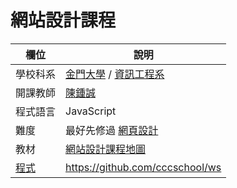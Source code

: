 # 網站設計課程

欄位          | 說明
--------------|------------------------
學校科系       | [金門大學](https://www.nqu.edu.tw/) / [資訊工程系](https://www.nqu.edu.tw/educsie/)
開課教師       | [陳鍾誠](../../)
程式語言       | JavaScript
難度           | 最好先修過 [網頁設計](../網頁設計)
教材           | [網站設計課程地圖](./map.md)
[程式](./code) | https://github.com/cccschool/ws



